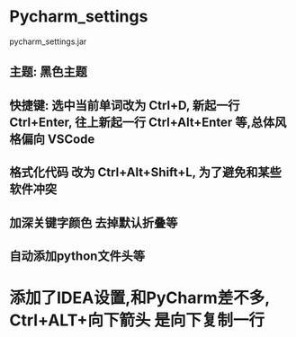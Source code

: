 # Pycharm_settings
pycharm_settings.jar
## 主题: 黑色主题
## 快捷键: 选中当前单词改为 Ctrl+D, 新起一行 Ctrl+Enter, 往上新起一行 Ctrl+Alt+Enter 等,总体风格偏向 VSCode
## 格式化代码 改为 Ctrl+Alt+Shift+L, 为了避免和某些软件冲突
## 加深关键字颜色 去掉默认折叠等
## 自动添加python文件头等

# 添加了IDEA设置,和PyCharm差不多, Ctrl+ALT+向下箭头 是向下复制一行
